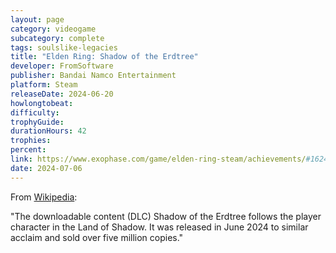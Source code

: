 ```yaml
---
layout: page
category: videogame
subcategory: complete
tags: soulslike-legacies
title: "Elden Ring: Shadow of the Erdtree"
developer: FromSoftware
publisher: Bandai Namco Entertainment
platform: Steam
releaseDate: 2024-06-20
howlongtobeat:
difficulty:
trophyGuide:
durationHours: 42
trophies:
percent:
link: https://www.exophase.com/game/elden-ring-steam/achievements/#1624301
date: 2024-07-06
---
```


From [Wikipedia](https://en.wikipedia.org/wiki/Elden_Ring):

"The downloadable content (DLC) Shadow of the Erdtree follows the player character in the Land of Shadow. It was released in June 2024 to similar acclaim and sold over five million copies."
